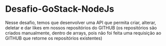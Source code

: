 # Desafio-GoStack-NodeJs
Nesse desafio, temos que desenvolver uma API que permita criar, alterar, deletar e dar likes em nossos repositórios do GITHUB (os repositórios são criados manualmente, dentro de arrays, pois não foi feita uma requisição ao GITHUB que retorne os repositórios existentes)
